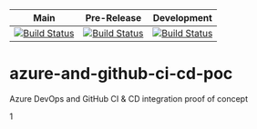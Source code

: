 Main| Pre-Release | Development
---|---|---
[![Build Status](https://d3vt34m.visualstudio.com/edms_test/_apis/build/status/edms-devteam-z1.azure-and-github-ci-cd-poc?branchName=main)](https://d3vt34m.visualstudio.com/edms_test/_build/latest?definitionId=2&branchName=main) | [![Build Status](https://d3vt34m.visualstudio.com/edms_test/_apis/build/status/edms-devteam-z1.azure-and-github-ci-cd-poc?branchName=Pre-Release)](https://d3vt34m.visualstudio.com/edms_test/_build/latest?definitionId=2&branchName=Pre-Release) | [![Build Status](https://d3vt34m.visualstudio.com/edms_test/_apis/build/status/edms-devteam-z1.azure-and-github-ci-cd-poc?branchName=development)](https://d3vt34m.visualstudio.com/edms_test/_build/latest?definitionId=2&branchName=development)


# azure-and-github-ci-cd-poc

Azure DevOps and GitHub CI &amp; CD integration proof of concept

1

